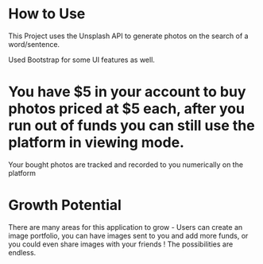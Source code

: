 # How to Use

This Project uses the Unsplash API to generate photos on the search of a word/sentence.

Used Bootstrap for some UI features as well. 

# You have $5 in your account to buy photos priced at $5 each, after you run out of funds you can still use the platform in viewing mode. 

Your bought photos are tracked and recorded to you numerically on the platform

# Growth Potential

There are many areas for this application to grow - Users can create an image portfolio, you can have images sent to you and add more funds, or you could even share images with your friends ! The possibilities are endless.
